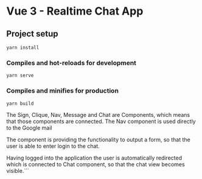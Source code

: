 # Vue 3 - Realtime Chat App


## Project setup

```
yarn install
```

### Compiles and hot-reloads for development

```
yarn serve
```

### Compiles and minifies for production

```
yarn build
```

The Sign, Clique, Nav, Message and Chat are Components, which means that those components are connected. The Nav component is used directly to the Google mail

The component is providing the functionality to output a form, so that the user is able to enter login to the chat.

Having logged into the application the user is automatically redirected which is connected to Chat component, so that the chat view becomes visible.```



